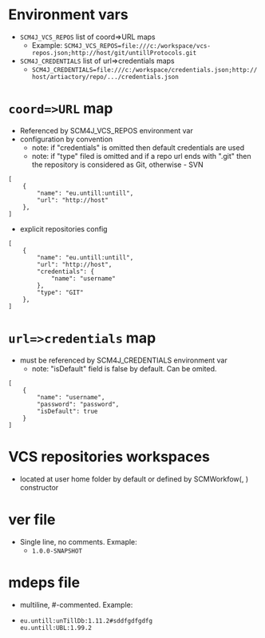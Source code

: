 # Environment vars

- `SCM4J_VCS_REPOS` list of coord=>URL maps
	- Example: `SCM4J_VCS_REPOS=file:///c:/workspace/vcs-repos.json;http://host/git/untillProtocols.git`
- `SCM4J_CREDENTIALS` list of url=>credentials maps
	- `SCM4J_CREDENTIALS=file:///c:/workspace/credentials.json;http://host/artiactory/repo/.../credentials.json` 
	
# `coord=>URL` map
- Referenced by SCM4J_VCS_REPOS environment var
- configuration by convention
	- note: if "credentials" is omitted then default credentials are used
	- note: if "type" filed is omitted and if a repo url ends with ".git" then the repository is considered as Git, otherwise - SVN
```
[
	{
		"name": "eu.untill:untill",
		"url": "http://host"
	},
]
```
- explicit repositories config
```
[
	{
		"name": "eu.untill:untill",
		"url": "http://host",
		"credentials": {
			"name": "username"
		},
		"type": "GIT"
	},
]
```

# `url=>credentials` map
- must be referenced by SCM4J_CREDENTIALS environment var
	- note: "isDefault" field is false by default. Can be omited.
```
[
	{
		"name": "username",
		"password": "password",
		"isDefault": true
	}
]
```

# VCS repositories workspaces
- located at user home folder by default or defined by SCMWorkfow(<product name>, <workspace home dir>) constructor

# ver file
- Single line, no comments. Exmaple:
	- `1.0.0-SNAPSHOT`

# mdeps file
- multiline, #-commented. Example:
-	```
	eu.untill:unTillDb:1.11.2#sddfgdfgdfg
	eu.untill:UBL:1.99.2
	```
